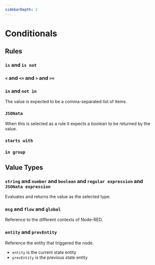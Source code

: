 ```yaml
---
sidebarDepth: 2
---
```


# Conditionals

## Rules

### `is` and `is not`

### `<` and `<=` and `>` and `>=`

### `in` and `not in`

The value is expected to be a comma-separated list of items.

### `JSONata`

When this is selected as a rule it expects a boolean to be returned by the value.

### `starts with`

### `in group`

## Value Types

### `string` and `number` and `boolean` and `regular expression` and `JSONata expression`

Evaluates and returns the value as the selected type.

### `msg` and `flow` and `global`

Reference to the different contexts of Node-RED.

### `entity` and `prevEntity`

Reference the entity that triggered the node.

- `entity` is the current state entity
- `prevEntity` is the previous state entity
